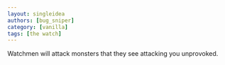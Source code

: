 ```yaml
---
layout: singleidea
authors: [bug_sniper]
category: [vanilla]
tags: [the watch]
---
```

Watchmen will attack monsters that they see attacking you unprovoked.
